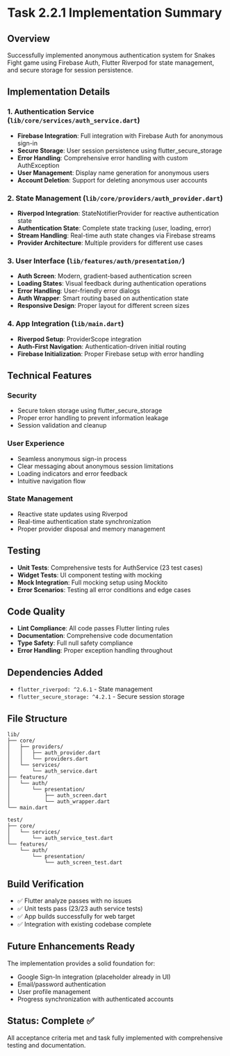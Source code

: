 # Task 2.2.1 Implementation Summary

## Overview
Successfully implemented anonymous authentication system for Snakes Fight game using Firebase Auth, Flutter Riverpod for state management, and secure storage for session persistence.

## Implementation Details

### 1. Authentication Service (`lib/core/services/auth_service.dart`)
- **Firebase Integration**: Full integration with Firebase Auth for anonymous sign-in
- **Secure Storage**: User session persistence using flutter_secure_storage
- **Error Handling**: Comprehensive error handling with custom AuthException
- **User Management**: Display name generation for anonymous users
- **Account Deletion**: Support for deleting anonymous user accounts

### 2. State Management (`lib/core/providers/auth_provider.dart`)
- **Riverpod Integration**: StateNotifierProvider for reactive authentication state
- **Authentication State**: Complete state tracking (user, loading, error)
- **Stream Handling**: Real-time auth state changes via Firebase streams
- **Provider Architecture**: Multiple providers for different use cases

### 3. User Interface (`lib/features/auth/presentation/`)
- **Auth Screen**: Modern, gradient-based authentication screen
- **Loading States**: Visual feedback during authentication operations
- **Error Handling**: User-friendly error dialogs
- **Auth Wrapper**: Smart routing based on authentication state
- **Responsive Design**: Proper layout for different screen sizes

### 4. App Integration (`lib/main.dart`)
- **Riverpod Setup**: ProviderScope integration
- **Auth-First Navigation**: Authentication-driven initial routing
- **Firebase Initialization**: Proper Firebase setup with error handling

## Technical Features

### Security
- Secure token storage using flutter_secure_storage
- Proper error handling to prevent information leakage
- Session validation and cleanup

### User Experience
- Seamless anonymous sign-in process
- Clear messaging about anonymous session limitations
- Loading indicators and error feedback
- Intuitive navigation flow

### State Management
- Reactive state updates using Riverpod
- Real-time authentication state synchronization
- Proper provider disposal and memory management

## Testing
- **Unit Tests**: Comprehensive tests for AuthService (23 test cases)
- **Widget Tests**: UI component testing with mocking
- **Mock Integration**: Full mocking setup using Mockito
- **Error Scenarios**: Testing all error conditions and edge cases

## Code Quality
- **Lint Compliance**: All code passes Flutter linting rules
- **Documentation**: Comprehensive code documentation
- **Type Safety**: Full null safety compliance
- **Error Handling**: Proper exception handling throughout

## Dependencies Added
- `flutter_riverpod: ^2.6.1` - State management
- `flutter_secure_storage: ^4.2.1` - Secure session storage

## File Structure
```
lib/
├── core/
│   ├── providers/
│   │   ├── auth_provider.dart
│   │   └── providers.dart
│   └── services/
│       └── auth_service.dart
├── features/
│   └── auth/
│       └── presentation/
│           ├── auth_screen.dart
│           └── auth_wrapper.dart
└── main.dart

test/
├── core/
│   └── services/
│       └── auth_service_test.dart
└── features/
    └── auth/
        └── presentation/
            └── auth_screen_test.dart
```

## Build Verification
- ✅ Flutter analyze passes with no issues
- ✅ Unit tests pass (23/23 auth service tests)
- ✅ App builds successfully for web target
- ✅ Integration with existing codebase complete

## Future Enhancements Ready
The implementation provides a solid foundation for:
- Google Sign-In integration (placeholder already in UI)
- Email/password authentication
- User profile management
- Progress synchronization with authenticated accounts

## Status: Complete ✅
All acceptance criteria met and task fully implemented with comprehensive testing and documentation.
